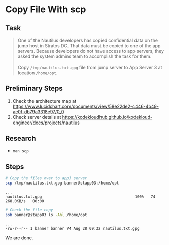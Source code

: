 # Copy File With scp

## Task

> One of the Nautilus developers has copied confidential data on the jump host in Stratos DC. That data must be copied to one of the app servers. Because developers do not have access to app servers, they asked the system admins team to accomplish the task for them.<br><br>Copy `/tmp/nautilus.txt.gpg` file from jump server to App Server 3 at location `/home/opt`.

## Preliminary Steps

1. Check the architecture map at https://www.lucidchart.com/documents/view/58e22de2-c446-4b49-ae0f-db79a3318e97/0_0
2. Check server details at https://kodekloudhub.github.io/kodekloud-engineer/docs/projects/nautilus

## Research

* `man scp`

## Steps

```bash
# Copy the files over to app3 server
scp /tmp/nautilus.txt.gpg banner@stapp03:/home/opt
```

```
...
nautilus.txt.gpg                                         100%   74   268.0KB/s   00:00
```

```bash
# Check the file copy
ssh banner@stapp03 ls -Ahl /home/opt
```

```
...
-rw-r--r-- 1 banner banner 74 Aug 28 09:32 nautilus.txt.gpg
```

We are done.
